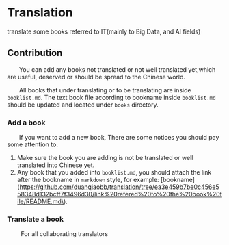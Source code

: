 # Translation

translate some books referred to IT(mainly to Big Data, and AI fields)

## Contribution

    You can add any books not translated or not well translated yet,which are useful, deserved or should be spread to the Chinese world.

    All books that under translating or to be translating are inside `booklist.md`. The text book file according to bookname inside `booklist.md` should be updated and located under `books` directory.

### Add a book

    If you want to add a new book, There are some notices you should pay some attention to.

1. Make sure the book you are adding is not be translated or well translated into Chinese yet. 
2. Any book that you added into `booklist.md`, you should attach the link after the bookname in `markdown` style, for example:
[bookname]\(https://github.com/duanqiaobb/translation/tree/ea3e459b7be0c456e558348d132bcff7f3496d30/link%20refered%20to%20the%20book%20file/README.md\).

### Translate a book

     For all collaborating translators


